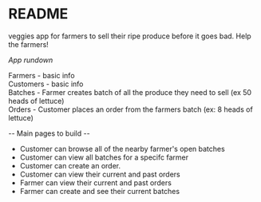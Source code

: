 # README
veggies app for farmers to sell their ripe produce before it goes bad. Help the farmers!

*App rundown* 

Farmers - basic info
<br>
Customers - basic info 
<br>
Batches - Farmer creates batch of all the produce they need to sell (ex 50 heads of lettuce)
<br>
Orders - Customer places an order from the farmers batch (ex: 8 heads of lettuce)
<br>

-- Main pages to build -- <br>
<ul>
  <li> Customer can browse all of the nearby farmer's open batches </li>
<li> Customer can view all batches for a specifc farmer </li>
<li> Customer can create an order.</li>
<li> Customer can view their current and past orders</li>
<li> Farmer can view their current and past orders</li>
<li> Farmer can create and see their current batches</li>
</ul>
